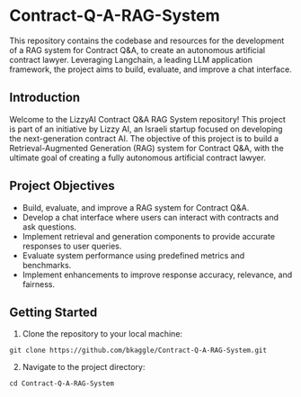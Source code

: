 # Contract-Q-A-RAG-System
This repository contains the codebase and resources for the development of a RAG system for Contract Q&amp;A, to create an autonomous artificial contract lawyer. Leveraging Langchain, a leading LLM application framework, the project aims to build, evaluate, and improve a chat interface.

## Introduction
Welcome to the LizzyAI Contract Q&A RAG System repository! This project is part of an initiative by Lizzy AI, an Israeli startup focused on developing the next-generation contract AI. The objective of this project is to build a Retrieval-Augmented Generation (RAG) system for Contract Q&A, with the ultimate goal of creating a fully autonomous artificial contract lawyer.


## Project Objectives
* Build, evaluate, and improve a RAG system for Contract Q&A.
* Develop a chat interface where users can interact with contracts and ask questions.
* Implement retrieval and generation components to provide accurate responses to user queries.
* Evaluate system performance using predefined metrics and benchmarks.
* Implement enhancements to improve response accuracy, relevance, and fairness.


## Getting Started
1. Clone the repository to your local machine:
```
git clone https://github.com/bkaggle/Contract-Q-A-RAG-System.git
```

2. Navigate to the project directory:
```
cd Contract-Q-A-RAG-System
```




